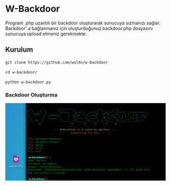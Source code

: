 # W-Backdoor 
Program .php uzantılı bir backdoor oluşturarak sunucuya sızmanızı sağlar. Backdoor' a bağlanmanız için oluşturduğunuz backdoor.php dosyasını sunucuya upload etmeniz gerekmekte.

## Kurulum
`git clone https://github.com/wol4n/w-backdoor`

`cd w-backdoor/`

`python w-backdoor.py`


### Backdoor Oluşturma
<img src="https://github.com/wolk4n/w-backdoor/blob/main/img/generate.png">

